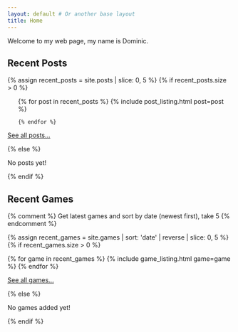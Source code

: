 ```yaml
---
layout: default # Or another base layout
title: Home
---
```


Welcome to my web page, my name is Dominic.

## Recent Posts

{% assign recent_posts = site.posts | slice: 0, 5 %} 
{% if recent_posts.size > 0 %}
  <ul>
    {% for post in recent_posts %}
      {% include post_listing.html post=post %}
      
    {% endfor %}
  </ul>
  <p><a href="{{ '/all-posts' | relative_url }}">See all posts...</a></p>
{% else %}
  <p>No posts yet!</p>
{% endif %}

## Recent Games

{% comment %}
Get latest games and sort by date (newest first), take 5
{% endcomment %}

{% assign recent_games = site.games | sort: 'date' | reverse | slice: 0, 5 %} 
{% if recent_games.size > 0 %}
  <div class="game-list">
    {% for game in recent_games %}
      {% include game_listing.html game=game %}
    {% endfor %}
  </div>
  <p><a href="{{ '/all-games' | relative_url }}">See all games...</a></p>
{% else %}
  <p>No games added yet!</p>
{% endif %}